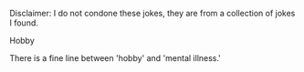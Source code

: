 Disclaimer: I do not condone these jokes, they are from a collection of jokes I found.

Hobby

There is a fine line between 'hobby' and 'mental illness.'

